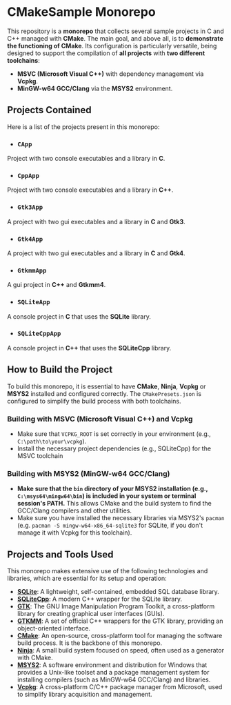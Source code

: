 # CMakeSample Monorepo

This repository is a **monorepo** that collects several sample projects in C and C++ managed with **CMake**. The main goal, and above all, is to **demonstrate the functioning of CMake**. Its configuration is particularly versatile, being designed to support the compilation of **all projects** with **two different toolchains**:
* **MSVC (Microsoft Visual C++)** with dependency management via **Vcpkg**.
* **MinGW-w64 GCC/Clang** via the **MSYS2** environment.

## Projects Contained

Here is a list of the projects present in this monorepo:

* ### `CApp`
Project with two console executables and a library in **C**.

* ### `CppApp`
Project with two console executables and a library in **C++**.

* ### `Gtk3App`
A project with two gui executables and a library in **C** and **Gtk3**.

* ### `Gtk4App`
A project with two gui executables and a library in **C** and **Gtk4**.

* ### `GtkmmApp`
A gui project in **C++** and **Gtkmm4**.

* ### `SQLiteApp`
A console project in **C** that uses the **SQLite** library.

* ### `SQLiteCppApp`
A console project in **C++** that uses the **SQLiteCpp** library.

## How to Build the Project

To build this monorepo, it is essential to have **CMake**, **Ninja**, **Vcpkg** or **MSYS2** installed and configured correctly. The `CMakePresets.json` is configured to simplify the build process with both toolchains.

### Building with MSVC (Microsoft Visual C++) and Vcpkg
* Make sure that `VCPKG_ROOT` is set correctly in your environment (e.g., `C:\path\to\your\vcpkg`).
* Install the necessary project dependencies (e.g., SQLiteCpp) for the MSVC toolchain

### Building with MSYS2 (MinGW-w64 GCC/Clang)
* **Make sure that the `bin` directory of your MSYS2 installation (e.g., `C:\msys64\mingw64\bin`) is included in your system or terminal session's PATH.** This allows CMake and the build system to find the GCC/Clang compilers and other utilities.
* Make sure you have installed the necessary libraries via MSYS2's `pacman` (e.g. `pacman -S mingw-w64-x86_64-sqlite3` for SQLite, if you don't manage it with Vcpkg for this toolchain).

## Projects and Tools Used

This monorepo makes extensive use of the following technologies and libraries, which are essential for its setup and operation:

* **[SQLite](https://www.sqlite.org/index.html)**: A lightweight, self-contained, embedded SQL database library.
* **[SQLiteCpp](https://github.com/SRombauts/SQLiteCpp)**: A modern C++ wrapper for the SQLite library.
* **[GTK](https://www.gtk.org/)**: The GNU Image Manipulation Program Toolkit, a cross-platform library for creating graphical user interfaces (GUIs).
* **[GTKMM](https://www.gtkmm.org/)**: A set of official C++ wrappers for the GTK library, providing an object-oriented interface.
* **[CMake](https://cmake.org/)**: An open-source, cross-platform tool for managing the software build process. It is the backbone of this monorepo.
* **[Ninja](https://ninja-build.org/)**: A small build system focused on speed, often used as a generator with CMake.
* **[MSYS2](https://www.msys2.org/)**: A software environment and distribution for Windows that provides a Unix-like toolset and a package management system for installing compilers (such as MinGW-w64 GCC/Clang) and libraries.
* **[Vcpkg](https://vcpkg.io/en/index.html)**: A cross-platform C/C++ package manager from Microsoft, used to simplify library acquisition and management.
